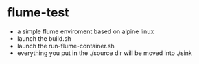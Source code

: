 # flume-test

* a simple flume enviroment based on alpine linux
* launch the build.sh
* launch the run-flume-container.sh
* everything you put in the ./source dir will be moved into ./sink
